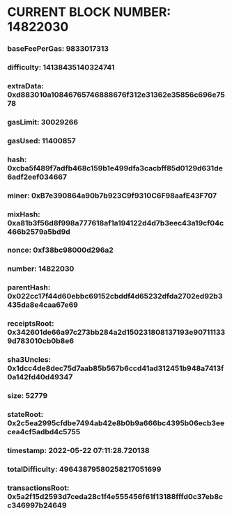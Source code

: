 # CURRENT BLOCK NUMBER: 14822030

### baseFeePerGas: 9833017313
### difficulty: 14138435140324741
### extraData: 0xd883010a10846765746888676f312e31362e35856c696e7578
### gasLimit: 30029266
### gasUsed: 11400857
### hash: 0xcba5f489f7adfb468c159b1e499dfa3cacbff85d0129d631de6adf2eef034667
### miner: 0xB7e390864a90b7b923C9f9310C6F98aafE43F707
### mixHash: 0xa81b3f56d8f998a777618af1a194122d4d7b3eec43a19cf04c466b2579a5bd9d
### nonce: 0xf38bc98000d296a2
### number: 14822030
### parentHash: 0x022cc17f44d60ebbc69152cbddf4d65232dfda2702ed92b3435da8e4caa67e69
### receiptsRoot: 0x342601de66a97c273bb284a2d150231808137193e907111339d783010cb0b8e6
### sha3Uncles: 0x1dcc4de8dec75d7aab85b567b6ccd41ad312451b948a7413f0a142fd40d49347
### size: 52779
### stateRoot: 0x2c5ea2995cfdbe7494ab42e8b0b9a666bc4395b06ecb3eecea4cf5adbd4c5755
### timestamp: 2022-05-22 07:11:28.720138
### totalDifficulty: 49643879580258217051699
### transactionsRoot: 0x5a2f15d2593d7ceda28c1f4e555456f61f13188fffd0c37eb8cc346997b24649
